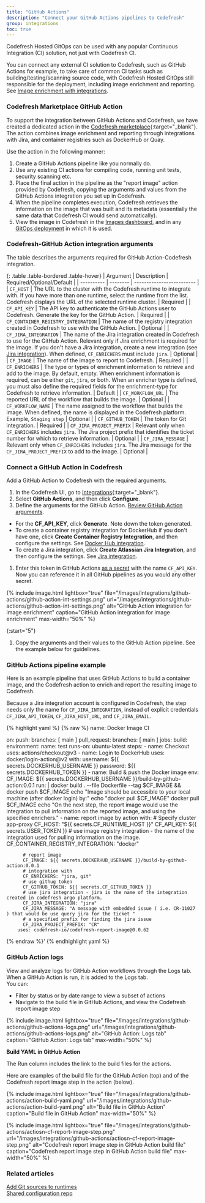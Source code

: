 ```yaml
---
title: "GitHub Actions"
description: "Connect your GitHub Actions pipelines to Codefresh"
group: integrations
toc: true
---
```


Codefresh Hosted GitOps can be used with any popular Continuous Integration (CI) solution, not just with Codefresh CI.

You can connect any external CI solution to Codefresh, such as GitHub Actions for example, to take care of common CI tasks such as building/testing/scanning source code, with Codefresh Hosted GitOps still responsible for the deployment, including image enrichment and reporting.  
See [Image enrichment with integrations]({{site.baseurl}}/docs/integrations/image-enrichment-overview/).


### Codefresh Marketplace GitHub Action 

To support the integration between GitHub Actions and Codefresh, we have created a dedicated action in the [Codefresh marketplace](https://github.com/marketplace/actions/csdp-report-image){:target="\_blank"}. The action combines image enrichment and reporting through integrations with Jira, and container registries such as DockerHub or Quay.

Use the action in the following manner:

1. Create a GitHub Actions pipeline like you normally do.
1. Use any existing CI actions for compiling code, running unit tests, security scanning etc.
1. Place the final action in the pipeline as the "report image" action provided by Codefresh, copying the arguments and values from the GitHub Actions integration you set up in Codefresh.
1. When the pipeline completes execution, Codefresh retrieves the information on the image that was built and its metadata (essentially the same
data that Codefresh CI would send automatically).
1. View the image in Codefresh in the [Images dashboard]({{site.baseurl}}/docs/deployment/images/), and in any [GitOps deployment]({{site.baseurl}}/docs/deployment/applications-dashboard/) in which it is used.

 

### Codefresh-GitHub Action integration arguments
The table describes the arguments required for GitHub Action-Codefresh integration. 


 {: .table .table-bordered .table-hover}
| Argument  | Description     | Required/Optional/Default |
| ---------- |  -------- | ------------------------- |
| `CF_HOST`                      | The URL to the cluster with the Codefresh runtime to integrate with. If you have more than one runtime, select the runtime from the list. Codefresh displays the URL of the selected runtime cluster.  | Required  |
| `CF_API_KEY`                   | The API key to authenticate the GitHub Actions user to Codefresh. Generate the key for the GitHub Action. | Required  |
| `CF_CONTAINER_REGISTRY_INTEGRATION` | The name of the registry integration created in Codefresh to use with the GitHub Action.  | Optional  |
| `CF_JIRA_INTEGRATION`               | The name of the Jira integration created in Codefresh to use for the GitHub Action. Relevant only if Jira enrichment is required for the image. If you don't have a Jira integration, create a new integration (see [Jira integration]({{site.baseurl}}/docs/integrations/jira/)). When defined, `CF_ENRICHERS` must include `jira`.  | Optional  |
| `CF_IMAGE`                    | The name of the image to report to Codefresh.  | Required  |
| `CF_ENRICHERS`                | The type or types of enrichment information to retrieve and add to the image. By default, empty. When enrichment information is required, can be either `git`, `jira`, or both.  When an enricher type is defined, you must also define the required fields for the enrichment-type for Codefresh to retrieve information.  | Default  |
| `CF_WORKFLOW_URL`            | The reported URL of the workflow that builds the image.  | Optional  |
| `CF_WORKFLOW_NAME`           | The name assigned to the workflow that builds the image. When defined, the name is displayed in the Codefresh platform. Example, `Staging step` | Optional  |
| `CF_GITHUB_TOKEN`            | The token for Git integration.  | Required  |
| `CF_JIRA_PROJECT_PREFIX`     | Relevant only when `CF_ENRICHERS` includes `jira`. The Jira project prefix that identifies the ticket number for which to retrieve information.  | Optional  |
| `CF_JIRA_MESSAGE`            | Relevant only when `CF_ENRICHERS` includes `jira`. The Jira message for the `CF_JIRA_PROJECT_PREFIX` to add to the image.  | Optional  |



### Connect a GitHub Action in Codefresh

Add a GitHub Action to Codefresh with the required arguments. 
1. In the Codefresh UI, go to [Integrations](https://g.codefresh.io/2.0/account-settings/integrations){:target="\_blank"}.
1. Select **GitHub Actions**, and then click **Configure**.
1. Define the arguments for the GitHub Action. [Review GitHub Action arguments](#codefresh-github-action-integration-arguments). 
  * For the **CF_API_KEY**, click **Generate**. Note down the token generated.
  * To create a container registry integration for DockerHub if you don't have one, click **Create Container Registry Integration**, and then configure the settings. See [Docker Hub integration]({{site.baseurl}}/docs/integrations/docker-hub/).
  * To create a Jira integration, click **Create Atlassian Jira Integration**, and then configure the settings. See [Jira integration]({{site.baseurl}}/docs/integrations/jira/).
1. Enter this token in GitHub Actions [as a secret](https://docs.github.com/en/actions/security-guides/encrypted-secrets) with the name `CF_API_KEY`.  
  Now you can reference it in all GitHub pipelines as you would any other secret.

{% include image.html 
lightbox="true" 
file="/images/integrations/github-actions/github-action-int-settings.png" 
url="/images/integrations/github-actions/github-action-int-settings.png"
alt="GitHub Action integration for image enrichment"
caption="GitHub Action integration for image enrichment"
max-width="50%"
%}

{:start="5"}
1. Copy the arguments and their values to the GitHub Action pipeline. See the example below for guidelines.

### GitHub Actions pipeline example

Here is an example pipeline that uses GitHub Actions to build a container image, and the Codefresh action to enrich and report the resulting image to Codefresh.  

Because a Jira integration account is configured in Codefresh, the step needs only the name for `CF_JIRA_INTEGRATION`, instead of explicit credentials `CF_JIRA_API_TOKEN`, `CF_JIRA_HOST_URL`, and `CF_JIRA_EMAIL`. 


{% highlight yaml %}
{% raw %}
name: Docker Image CI

on:
  push:
    branches: [ main ]
  pull_request:
    branches: [ main ]
jobs:
  build:
    environment:
      name: test
    runs-on: ubuntu-latest
    steps:
      - name: Checkout
        uses: actions/checkout@v3
      - name: Login to DockerHub
        uses: docker/login-action@v2
        with:
          username: ${{ secrets.DOCKERHUB_USERNAME }}
          password: ${{ secrets.DOCKERHUB_TOKEN }}
      - name: Build & push the Docker image
        env:
          CF_IMAGE: ${{ secrets.DOCKERHUB_USERNAME }}/build-by-github-action:0.0.1
        run: |
          docker build . --file Dockerfile --tag $CF_IMAGE && docker push $CF_IMAGE
          echo "Image should be accessible to your local machine (after docker login) by:"
          echo "docker pull $CF_IMAGE"
          docker pull $CF_IMAGE
          echo "On the next step, the report image would use the integration to pull information on the reported image, and using the specified enrichers."
      - name: report image by action
        with:
          # Specify cluster app-proxy
          CF_HOST: "${{ secrets.CF_RUNTIME_HOST }}"
          CF_API_KEY: ${{ secrets.USER_TOKEN }}
          # use image registry integration - the name of the integration used for pulling information on the image.
          CF_CONTAINER_REGISTRY_INTEGRATION: "docker"

          # report image 
          CF_IMAGE: ${{ secrets.DOCKERHUB_USERNAME }}/build-by-github-action:0.0.1
          # integration with
          CF_ENRICHERS: "jira, git"
          # use githug token
          CF_GITHUB_TOKEN: ${{ secrets.CF_GITHUB_TOKEN }}    
          # use jira integration - jira is the name of the integration created in codefresh argo platform.
          CF_JIRA_INTEGRATION: "jira" 
          CF_JIRA_MESSAGE: "A message with embedded issue ( i.e. CR-11027 ) that would be use query jira for the ticket "
          # a specified prefix for finding the jira issue 
          CF_JIRA_PROJECT_PREFIX: "CR"
        uses: codefresh-io/codefresh-report-image@0.0.62
        
{% endraw %}'
{% endhighlight yaml %}

### GitHub Action logs
View and analyze logs for GitHub Action workflows through the Logs tab. When a GitHub Action is run, it is added to the Logs tab.  
You can:  
* Filter by status or by date range to view a subset of actions
* Navigate to the build file in GitHub Actions, and view the Codefresh report image step

{% include image.html 
lightbox="true" 
file="/images/integrations/github-actions/github-actions-logs.png" 
url="/images/integrations/github-actions/github-actions-logs.png"
alt="GitHub Action: Logs tab"
caption="GitHub Action: Logs tab"
max-width="50%"
%}

**Build YAML in GitHub Action**  

The Run column includes the link to the build files for the actions.  

Here are examples of the build file for the GitHub Action (top) and of the Codefresh report image step in the action (below).

{% include image.html 
lightbox="true" 
file="/images/integrations/github-actions/action-build-yaml.png" 
url="/images/integrations/github-actions/action-build-yaml.png"
alt="Build file in GitHub Action"
caption="Build file in GitHub Action"
max-width="50%"
%}

{% include image.html 
lightbox="true" 
file="/images/integrations/github-actions/actiosn-cf-report-image-step.png" 
url="/images/integrations/github-actions/actiosn-cf-report-image-step.png"
alt="Codefresh report image step in GitHub Action build file"
caption="Codefresh report image step in GitHub Action build file"
max-width="50%"
%}


### Related articles  
[Add Git sources to runtimes]({{site.baseurl}}/docs/runtime/git-sources/)  
[Shared configuration repo]({{site.baseurl}}/docs/reference/shared-configuration)


